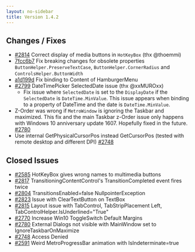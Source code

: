 ```yaml
---
layout: no-sidebar
title: Version 1.4.2
---
```


## Changes / Fixes

- [#2814](https://github.com/MahApps/MahApps.Metro/pull/2814) Correct display of media buttons in `HotKeyBox` (thx @thoemmi)
- [7fcc6b7](https://github.com/MahApps/MahApps.Metro/commit/7fcc6b770c77f483eb038705b252cfa7624a343f) Fix breaking changes for obsolete properties `ButtonHelper.PreserveTextCase`, `ButtonHelper.CornerRadius` and `ControlsHelper.ButtonWidth`
- [a1d199d](https://github.com/MahApps/MahApps.Metro/commit/a1d199dd599fa9f46838d6449599b36c7035f76e) Fix binding to Content of HamburgerMenu
- [#2799](https://github.com/MahApps/MahApps.Metro/pull/2799) DateTimePicker SelectedDate issue (thx @xxMUROxx)
    + Fix issue where `SelectedDate` is set to the `DisplayDate` if the `SelectedDate` is `DateTime.MinValue`. This issue appears when binding to a property of DateTime and the date is `DateTime.MinValue`.
- Z-Order was wrong if `MetroWindow` is ignoring the Taskbar and maximized. This fix and the main Taskbar z-Order issue only happens with Windows 10 anniversary update 1607. Hopefully fixed in the future. [#2780](https://github.com/MahApps/MahApps.Metro/issues/2780)
- Use internal GetPhysicalCursorPos instead GetCursorPos (tested with remote desktop and different DPI) [#2748](https://github.com/MahApps/MahApps.Metro/issues/2748)

## Closed Issues

- [#2585](https://github.com/MahApps/MahApps.Metro/issues/2585) HotKeyBox gives wrong names to multimedia buttons
- [#2817](https://github.com/MahApps/MahApps.Metro/issues/2817) TransitioningContentControl's TransitionCompleted event fires twice
- [#2804](https://github.com/MahApps/MahApps.Metro/issues/2804) TransitionsEnabled=false NullpointerException
- [#2823](https://github.com/MahApps/MahApps.Metro/issues/2823) Issue with ClearTextButton on TextBox
- [#2815](https://github.com/MahApps/MahApps.Metro/issues/2815) Layout issue with TabControl, TabStripPlacement Left, TabControlHelper.IsUnderlined="True"
- [#2770](https://github.com/MahApps/MahApps.Metro/issues/2770) Increase Win10 ToggleSwitch Default Margins
- [#2780](https://github.com/MahApps/MahApps.Metro/issues/2780) External Dialogs not visible with MainWindow set to IgnoreTaskbarOnMaximize
- [#2748](https://github.com/MahApps/MahApps.Metro/issues/2748) Access Denied
- [#2591](https://github.com/MahApps/MahApps.Metro/issues/2591) Weird MetroProgressBar animation with IsIndeterminate=true
